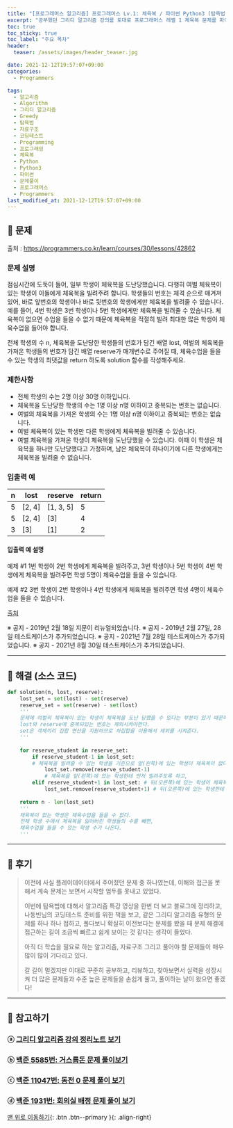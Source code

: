 ```yaml
---
title: "[프로그래머스 알고리즘] 프로그래머스 Lv.1: 체육복 / 파이썬 Python3 (탐욕법(Greedy))"
excerpt: "공부했던 그리디 알고리즘 강의를 토대로 프로그래머스 레벨 1 체육복 문제를 파이썬으로 풀어보았다."
toc: true
toc_sticky: true
toc_label: "주요 목차"
header:
  teaser: /assets/images/header_teaser.jpg

date: 2021-12-12T19:57:07+09:00
categories:
  - Programmers

tags:
  - 알고리즘
  - Algorithm
  - 그리디 알고리즘
  - Greedy
  - 탐욕법
  - 자료구조
  - 코딩테스트
  - Programming
  - 프로그래밍
  - 체육복
  - Python
  - Python3
  - 파이썬
  - 문제풀이
  - 프로그래머스
  - Programmers
last_modified_at: 2021-12-12T19:57:07+09:00
---
```


## 🔔 문제

출처 : <https://programmers.co.kr/learn/courses/30/lessons/42862>

### 문제 설명

점심시간에 도둑이 들어, 일부 학생이 체육복을 도난당했습니다. 다행히 여벌 체육복이 있는 학생이 이들에게 체육복을 빌려주려 합니다. 학생들의 번호는 체격 순으로 매겨져 있어, 바로 앞번호의 학생이나 바로 뒷번호의 학생에게만 체육복을 빌려줄 수 있습니다. 예를 들어, 4번 학생은 3번 학생이나 5번 학생에게만 체육복을 빌려줄 수 있습니다. 체육복이 없으면 수업을 들을 수 없기 때문에 체육복을 적절히 빌려 최대한 많은 학생이 체육수업을 들어야 합니다.

전체 학생의 수 n, 체육복을 도난당한 학생들의 번호가 담긴 배열 lost, 여벌의 체육복을 가져온 학생들의 번호가 담긴 배열 reserve가 매개변수로 주어질 때, 체육수업을 들을 수 있는 학생의 최댓값을 return 하도록 solution 함수를 작성해주세요.

### 제한사항

- 전체 학생의 수는 2명 이상 30명 이하입니다.
- 체육복을 도난당한 학생의 수는 1명 이상 n명 이하이고 중복되는 번호는 없습니다.
- 여벌의 체육복을 가져온 학생의 수는 1명 이상 n명 이하이고 중복되는 번호는 없습니다.
- 여벌 체육복이 있는 학생만 다른 학생에게 체육복을 빌려줄 수 있습니다.
- 여벌 체육복을 가져온 학생이 체육복을 도난당했을 수 있습니다. 이때 이 학생은 체육복을 하나만 도난당했다고 가정하며, 남은 체육복이 하나이기에 다른 학생에게는 체육복을 빌려줄 수 없습니다.

### 입출력 예

| n    | lost   | reserve   | return |
| ---- | ------ | --------- | ------ |
| 5    | [2, 4] | [1, 3, 5] | 5      |
| 5    | [2, 4] | [3]       | 4      |
| 3    | [3]    | [1]       | 2      |

#### 입출력 예 설명

예제 #1
1번 학생이 2번 학생에게 체육복을 빌려주고, 3번 학생이나 5번 학생이 4번 학생에게 체육복을 빌려주면 학생 5명이 체육수업을 들을 수 있습니다.

예제 #2
3번 학생이 2번 학생이나 4번 학생에게 체육복을 빌려주면 학생 4명이 체육수업을 들을 수 있습니다.

[출처](http://hsin.hr/coci/archive/2009_2010/contest6_tasks.pdf)

※ 공지 - 2019년 2월 18일 지문이 리뉴얼되었습니다.
※ 공지 - 2019년 2월 27일, 28일 테스트케이스가 추가되었습니다.
※ 공지 - 2021년 7월 28일 테스트케이스가 추가되었습니다.
※ 공지 - 2021년 8월 30일 테스트케이스가 추가되었습니다.

---

## 🔐 해결 (소스 코드)

```python
def solution(n, lost, reserve):
    lost_set = set(lost) - set(reserve)
    reserve_set = set(reserve) - set(lost)
    '''
    문제에 여벌의 체육복이 있는 학생이 체육복을 도난 당했을 수 있다는 부분이 있기 때문에,
    lost와 reserve에 중복되있는 번호는 제외시켜야한다.
    set은 객체끼리 집합 연산을 지원하므로 차집합을 이용해서 제외를 시켜준다.
    '''
    
    for reserve_student in reserve_set:
        if reserve_student-1 in lost_set: 
        # 체육복을 빌려줄 수 있는 학생을 기준으로 앞(왼쪽)에 있는 학생이 체육복이 없다면,  
            lost_set.remove(reserve_student-1) 
            # 체육복을 앞(왼쪽)에 있는 학생한테 먼저 빌려주도록 하고,
        elif reserve_student+1 in lost_set: # 뒤(오른쪽)에 있는 학생이 체육복이 없다면
            lost_set.remove(reserve_student+1) # 뒤(오른쪽)에 있는 학생한테 빌려주도록 하고, 잃어버린 학생 집합에서 지운다.
    
    return n - len(lost_set) 
    '''
    체육복이 없는 학생은 체육수업을 들을 수 없다.
    전체 학생 수에서 체육복을 잃어버린 학생들의 수를 빼면,
    체육수업을 들을 수 있는 학생 수가 나온다.
    '''
```

---

## 📝 후기

>이전에 사실 플레이데이터에서 주어졌던 문제 중 하나였는데, 이해와 접근을 못해서 계속 문제는 보면서 시작할 엄두를 못내고 있었다. 
>
>이번에 탐욕법에 대해서 알고리즘 특강 영상을 한번 더 보고 블로그에 정리하고, 나동빈님의 코딩테스트 준비를 위한 책을 보고, 같은 그리디 알고리즘 유형의 문제를 하나 하나 접하고, 풀다보니 확실히 이전보다는 문제를 봤을 때 문제 해결에 접근하는 길이 조금씩 빠르고 쉽게 보이는 것 같다는 생각이 들었다.
>
>아직 더 학습을 필요로 하는 알고리즘, 자료구조 그리고 풀어야 할 문제들이 매우 많이 많이 기다리고 있다.
>
>갈 길이 멀겠지만 이대로 꾸준히 공부하고, 리뷰하고, 찾아보면서 실력을 성장시켜 더 많은 문제들과 수준 높은 문제들을 손쉽게 풀고, 풀이하는 날이 왔으면 좋겠다!

---

## 👣 참고하기

### ⓐ [그리디 알고리즘 강의 정리노트 보기](https://iceman-brandon.github.io/playdata%20algo/%ED%83%90%EC%9A%95%EB%B2%95/)

### ⓑ [백준 5585번: 거스름돈 문제 풀이보기](https://iceman-brandon.github.io/boj/%EB%B0%B1%EC%A4%80_5585%EB%B2%88_%EA%B1%B0%EC%8A%A4%EB%A6%84%EB%8F%88/)

### ⓒ [백준 11047번: 동전 0 문제 풀이 보기](https://iceman-brandon.github.io/boj/%EB%B0%B1%EC%A4%80_11047%EB%B2%88_%EB%8F%99%EC%A0%84-0/)

### ⓓ [백준 1931번: 회의실 배정 문제 풀이 보기](https://iceman-brandon.github.io/boj/%EB%B0%B1%EC%A4%80_1931%EB%B2%88_%ED%9A%8C%EC%9D%98%EC%8B%A4-%EB%B0%B0%EC%A0%95/)

[맨 위로 이동하기](#){: .btn .btn--primary }{: .align-right}